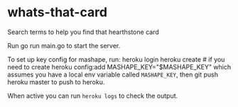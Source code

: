 # whats-that-card
Search terms to help you find that hearthstone card

Run
	go run main.go
to start the server.

To set up key config for mashape, run:
	heroku login
	heroku create # if you need to create
	heroku config:add MASHAPE_KEY="$MASHAPE_KEY"
which assumes you have a local env variable called `MASHAPE_KEY`, then
	git push heroku master
to push to heroku.

When active you can run `heroku logs` to check the output.

